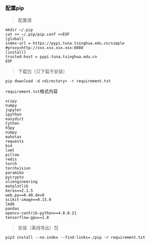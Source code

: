 ### 配置pip

> 配置源

```shell
mkdir ~/.pip
cat >> ~/.pip/pip.conf <<EOF
[global] 
index-url = https://pypi.tuna.tsinghua.edu.cn/simple
#proxy=http://xxx.xxx.xxx.xxx:8080
[install]
trusted-host = pypi.tuna.tsinghua.edu.cn
EOF
```

> 下载包（只下载不安装）

```shell
pip download -d <directory> -r requirement.txt
```

`requirement.txt`格式内容

```shell
scipy
numpy
jupyter
ipython
easydict
Cython
h5py
numpy
mahotas
requests
bs4
lxml
pillow
redis
torch
torchvision
paramiko
pycrypto
uliengineering
matplotlib
keras==2.1.5
web.py==0.40.dev0
scikit-image==0.15.0
lmdb
pandas
opencv-contrib-python==4.0.0.21
tensorflow-gpu==1.8
```

> 安装（离线导出）包

```shell
pip3 install --no-index --find-links=./pip -r requirement.txt
```